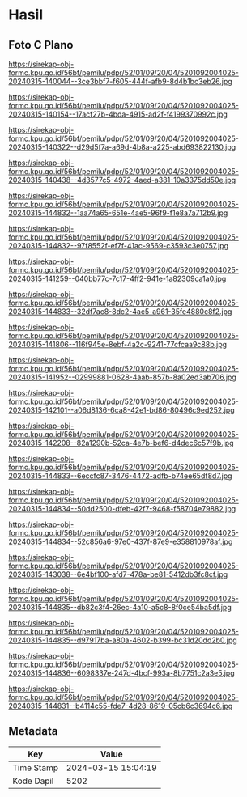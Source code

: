 # Hasil

## Foto C Plano

https://sirekap-obj-formc.kpu.go.id/56bf/pemilu/pdpr/52/01/09/20/04/5201092004025-20240315-140044--3ce3bbf7-f605-444f-afb9-8d4b1bc3eb26.jpg

https://sirekap-obj-formc.kpu.go.id/56bf/pemilu/pdpr/52/01/09/20/04/5201092004025-20240315-140154--17acf27b-4bda-4915-ad2f-f4199370992c.jpg

https://sirekap-obj-formc.kpu.go.id/56bf/pemilu/pdpr/52/01/09/20/04/5201092004025-20240315-140322--d29d5f7a-a69d-4b8a-a225-abd693822130.jpg

https://sirekap-obj-formc.kpu.go.id/56bf/pemilu/pdpr/52/01/09/20/04/5201092004025-20240315-140438--4d3577c5-4972-4aed-a381-10a3375dd50e.jpg

https://sirekap-obj-formc.kpu.go.id/56bf/pemilu/pdpr/52/01/09/20/04/5201092004025-20240315-144832--1aa74a65-651e-4ae5-96f9-f1e8a7a712b9.jpg

https://sirekap-obj-formc.kpu.go.id/56bf/pemilu/pdpr/52/01/09/20/04/5201092004025-20240315-144832--97f8552f-ef7f-41ac-9569-c3593c3e0757.jpg

https://sirekap-obj-formc.kpu.go.id/56bf/pemilu/pdpr/52/01/09/20/04/5201092004025-20240315-141259--040bb77c-7c17-4ff2-941e-1a82309ca1a0.jpg

https://sirekap-obj-formc.kpu.go.id/56bf/pemilu/pdpr/52/01/09/20/04/5201092004025-20240315-144833--32df7ac8-8dc2-4ac5-a961-35fe4880c8f2.jpg

https://sirekap-obj-formc.kpu.go.id/56bf/pemilu/pdpr/52/01/09/20/04/5201092004025-20240315-141806--116f945e-8ebf-4a2c-9241-77cfcaa9c88b.jpg

https://sirekap-obj-formc.kpu.go.id/56bf/pemilu/pdpr/52/01/09/20/04/5201092004025-20240315-141952--02999881-0628-4aab-857b-8a02ed3ab706.jpg

https://sirekap-obj-formc.kpu.go.id/56bf/pemilu/pdpr/52/01/09/20/04/5201092004025-20240315-142101--a06d8136-6ca8-42e1-bd86-80496c9ed252.jpg

https://sirekap-obj-formc.kpu.go.id/56bf/pemilu/pdpr/52/01/09/20/04/5201092004025-20240315-142208--82a1290b-52ca-4e7b-bef6-d4dec6c57f9b.jpg

https://sirekap-obj-formc.kpu.go.id/56bf/pemilu/pdpr/52/01/09/20/04/5201092004025-20240315-144833--6eccfc87-3476-4472-adfb-b74ee65df8d7.jpg

https://sirekap-obj-formc.kpu.go.id/56bf/pemilu/pdpr/52/01/09/20/04/5201092004025-20240315-144834--50dd2500-dfeb-42f7-9468-f58704e79882.jpg

https://sirekap-obj-formc.kpu.go.id/56bf/pemilu/pdpr/52/01/09/20/04/5201092004025-20240315-144834--52c856a6-97e0-437f-87e9-e358810978af.jpg

https://sirekap-obj-formc.kpu.go.id/56bf/pemilu/pdpr/52/01/09/20/04/5201092004025-20240315-143038--6e4bf100-afd7-478a-be81-5412db3fc8cf.jpg

https://sirekap-obj-formc.kpu.go.id/56bf/pemilu/pdpr/52/01/09/20/04/5201092004025-20240315-144835--db82c3f4-26ec-4a10-a5c8-8f0ce54ba5df.jpg

https://sirekap-obj-formc.kpu.go.id/56bf/pemilu/pdpr/52/01/09/20/04/5201092004025-20240315-144835--d97917ba-a80a-4602-b399-bc31d20dd2b0.jpg

https://sirekap-obj-formc.kpu.go.id/56bf/pemilu/pdpr/52/01/09/20/04/5201092004025-20240315-144836--6098337e-247d-4bcf-993a-8b7751c2a3e5.jpg

https://sirekap-obj-formc.kpu.go.id/56bf/pemilu/pdpr/52/01/09/20/04/5201092004025-20240315-144831--b4114c55-fde7-4d28-8619-05cb6c3694c6.jpg


## Metadata

| Key        | Value               |
| ---------- | ------------------- |
| Time Stamp | 2024-03-15 15:04:19 |
| Kode Dapil | 5202                |



